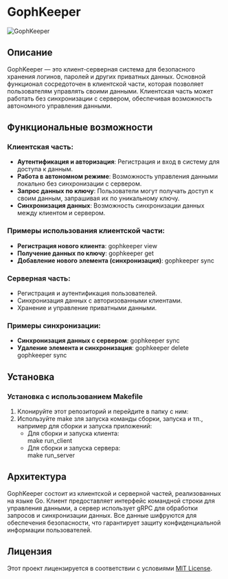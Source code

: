 # GophKeeper
![GophKeeper](https://pictures.s3.yandex.net/resources/gophkeeper_2x_1650456239.png)

## Описание
GophKeeper — это клиент-серверная система для безопасного хранения логинов, паролей и других приватных данных. Основной функционал сосредоточен в клиентской части, которая позволяет пользователям управлять своими данными. Клиентская часть может работать без синхронизации с сервером, обеспечивая возможность автономного управления данными.

## Функциональные возможности

### Клиентская часть:
- **Аутентификация и авторизация**: Регистрация и вход в систему для доступа к данным.
- **Работа в автономном режиме**: Возможность управления данными локально без синхронизации с сервером.
- **Запрос данных по ключу**: Пользователи могут получать доступ к своим данным, запрашивая их по уникальному ключу.
- **Синхронизация данных**: Возможность синхронизации данных между клиентом и сервером.

### Примеры использования клиентской части:
- **Регистрация нового клиента**:
  gophkeeper view <key name>
- **Получение данных по ключу**:
  gophkeeper get <key name>
- **Добавление нового элемента (синхронизация)**:
  gophkeeper sync <key name>

### Серверная часть:
- Регистрация и аутентификация пользователей.
- Синхронизация данных с авторизованными клиентами.
- Хранение и управление приватными данными.

### Примеры синхронизации:
- **Синхронизация данных с сервером**:
  gophkeeper sync
- **Удаление элемента и синхронизация**:
  gophkeeper delete <key name>
  gophkeeper sync
## Установка

### Установка с использованием Makefile
1. Клонируйте этот репозиторий и перейдите в папку с ним:
2. Используйте make зля запуска команды сборки, запуска и тп., например для сборки и запуска приложений:
   - Для сборки и запуска клиента:  
     make run_client
   - Для сборки и запуска сервера:  
     make run_server
## Архитектура
GophKeeper состоит из клиентской и серверной частей, реализованных на языке Go. Клиент предоставляет интерфейс командной строки для управления данными, а сервер использует gRPC для обработки запросов и синхронизации данных. Все данные шифруются для обеспечения безопасности, что гарантирует защиту конфиденциальной информации пользователей.

## Лицензия
Этот проект лицензируется в соответствии с условиями [MIT License](LICENSE).

